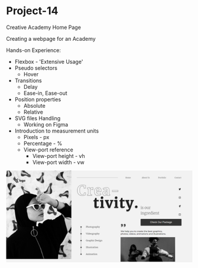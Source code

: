 # Project-14
Creative Academy Home Page

Creating a webpage for an Academy

Hands-on Experience:
- Flexbox - 'Extensive Usage'
- Pseudo selectors
  - Hover
- Transitions
  - Delay
  - Ease-in, Ease-out
- Position properties
  - Absolute
  - Relative
- SVG files Handling
  - Working on Figma
- Introduction to measurement units
  - Pixels - px
  - Percentage - %
  - View-port reference
    - View-port height - vh
    - View-port width - vw

![final](final.png)
